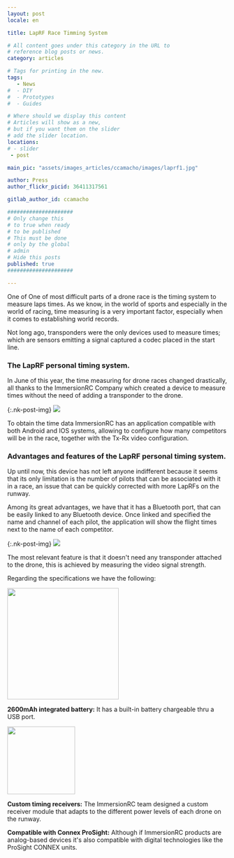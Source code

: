 ```yaml
---
layout: post
locale: en

title: LapRF Race Timming System

# All content goes under this category in the URL to
# reference blog posts or news.
category: articles

# Tags for printing in the new.
tags:
   - News
#  - DIY
#  - Prototypes
#  - Guides

# Where should we display this content
# Articles will show as a new,
# but if you want them on the slider
# add the slider location.
locations:
# - slider
 - post

main_pic: "assets/images_articles/ccamacho/images/laprf1.jpg"

author: Press
author_flickr_picid: 36411317561

gitlab_author_id: ccamacho

#####################
# Only change this
# to true when ready
# to be published
# This must be done
# only by the global
# admin
# Hide this posts
published: true
#####################

---
```


One of One of most difficult parts of a drone race is the timing system to measure laps times. As we know, in the world of sports and
especially in the world of racing, time measuring is a very important factor, especially when it comes to establishing world records. 

Not long ago, transponders were the only devices used to measure times; which are sensors emitting a signal captured a codec placed in the start line.

### The LapRF personal timing system.

In June of this year, the time measuring for drone races changed drastically, all thanks to the ImmersionRC Company which created a device to measure times without the need of adding a transponder to the drone.

{:.nk-post-img}
<img src="/assets/images_articles/{{ page.gitlab_author_id }}/images/laprf3.jpg">

To obtain the time data ImmersionRC has an application 
compatible with both Android and IOS systems, allowing to configure how many competitors will be in 
the race, together with the Tx-Rx video configuration.

### Advantages and features of the LapRF personal timing system.

Up until now, this device has not left anyone indifferent because it seems that its only limitation is the number of pilots that can be associated with it in a race, an issue that can be quickly corrected with more LapRFs on the runway.

Among its great advantages, we have that it has a Bluetooth port, that can be easily linked to any Bluetooth device. Once linked and specified the name and channel of each pilot, the application will show the flight times next to the name of each competitor.

{:.nk-post-img}
<img src="/assets/images_articles/{{ page.gitlab_author_id }}/images/laprf4.jpg">

The most relevant feature is that it doesn't need any transponder attached to the drone, this is achieved by measuring the video signal strength.

Regarding the specifications we have the following:

<div class="nk-post-text mt-0">
    <img style="height: 255px;" class="float-right mt-0" src="/assets/images_articles/{{ page.gitlab_author_id }}/images/laprf6.jpg" alt="">
        <p class="text-white">
<strong>2600mAh integrated battery:</strong> It has a built-in
battery chargeable thru a USB port.
</p>
</div>

<div class="nk-post-text mt-0">
    <img style="height: 155px;" class="float-right mt-0" src="/assets/images_articles/{{ page.gitlab_author_id }}/images/laprf2.jpg" alt="">
        <p class="text-white">
<strong>Custom timing receivers:</strong> The ImmersionRC team designed
a custom receiver module that adapts to the different power levels of
each drone on the runway. 
</p>
</div>

<strong>Compatible with Connex ProSight:</strong> Although if ImmersionRC
products are analog-based devices it's also compatible with digital
technologies like the ProSight CONNEX units.


